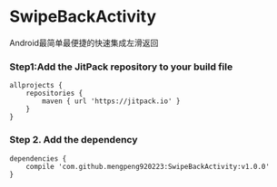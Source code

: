 # SwipeBackActivity
Android最简单最便捷的快速集成左滑返回


### Step1:Add the JitPack repository to your build file
```
allprojects {
	repositories {
		maven { url 'https://jitpack.io' }
	}
}
```
### Step 2. Add the dependency
```
dependencies {
    compile 'com.github.mengpeng920223:SwipeBackActivity:v1.0.0'
}
```